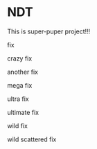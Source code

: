 # NDT

This is super-puper project!!!

fix

crazy fix

another fix

mega fix

ultra fix

ultimate fix

wild fix

wild scattered fix